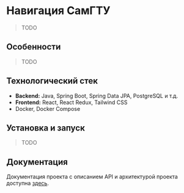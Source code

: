 # Навигация СамГТУ
> TODO

## Особенности
> TODO

## Технологический стек
- __Backend:__ Java, Spring Boot, Spring Data JPA, PostgreSQL и т.д.
- __Frontend:__ React, React Redux, Tailwind CSS
- Docker, Docker Compose

## Установка и запуск
> TODO

## Документация
Документация проекта с описанием API и архитектурой проекта доступна [здесь](DOCS.md).
